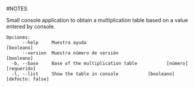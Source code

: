 #NOTES
 
 Small console application to obtain a multiplication table based on a value entered by console.

```
Opciones:
      --help     Muestra ayuda                                        [booleano]
      --version  Muestra número de versión                            [booleano]
  -b, --base     Base of the multiplication table           [número] [requerido]
  -l, --list     Show the table in console           [booleano] [defecto: false]

  ```